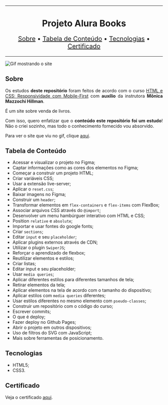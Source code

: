 <hr>

<main>
    <h1 align="center">Projeto Alura Books</h1>
    <p align="center" style="font-size: 1.25rem;">
        <a href="#sobre">Sobre</a> •
        <a href="#tabela-de-conteudo">Tabela de Conteúdo</a> •
        <a href="#tecnologias">Tecnologias</a> •
        <a href="#certificado">Certificado</a>
    </p>
</main>

<hr>

<img src="Alura-Books.gif" title="Gif mostrando o site">

<section id="sobre">
    <h2 style="font-size: 1.25rem;">Sobre</h2>
    <p style="text-align: justify;">Os estudos <b>deste repositório</b> foram feitos de acordo com o curso <a href="https://cursos.alura.com.br/course/html-css-responsividade-mobile-first">HTML e CSS: Responsividade com Mobile-First</a> com <b>auxílio</b> da instrutora <b>Mônica Mazzochi Hillman</b>.</p>
    <p style="text-align: justify;">É um site sobre venda de livros.</p>
    <p style="text-align: justify;">Com isso, quero enfatizar que o <b>conteúdo este repositório foi um estudo</b>! Não o criei sozinho, mas todo o conhecimento fornecido vou absorvido.</p>
    <p style="text-align: justify;">Para ver o site que viu no gif, clique <a href="https://alurabooks.ebarbozadev.vercel.app/">aqui</a>.</p>
</section>

<section id="tabela-de-conteudo">
    <h2 style="font-size: 1.25rem;">Tabela de Conteúdo</h2>
    <ul>
        <li>Acessar e visualizar o projeto no Figma;</li>
        <li>Captar informações como as cores dos elementos no Figma;</li>
        <li>Começar a construir um projeto HTML;</li>
        <li>Criar variáveis CSS;</li>
        <li>Usar a extensão live-server;</li>
        <li>Aplicar o <code>reset.css</code>;</li>
        <li>Baixar imagens no Figma;</li>
        <li>Construir um <code>header</code>;</li>
        <li>Transformar elementos em <code>flex-containers</code> e <code>flex-items</code> com FlexBox;</li>
        <li>Associar arquivos CSS através do <code>@import</code>;</li>
        <li>Desenvolver um menu hambúrguer interativo com HTML e CSS;</li>
        <li>Position <code>relative</code> e <code>absolute</code>;</li>
        <li>Importar e usar fontes do google fonts;</li>
        <li>Criar <code>sections</code>;</li>
        <li>Editar <code>input</code> e seu <code>placeholder</code>;</li>
        <li>Aplicar plugins externos através de CDN;</li>
        <li>Utilizar o plugin <code>SwiperJS</code>;</li>
        <li>Reforçar o aprendizado de flexbox;</li>
        <li>Reutilizar elementos e estilos;</li>
        <li>Criar listas;</li>
        <li>Editar input e seu placeholder;</li>
        <li>Usar <code>media queries</code>;</li>
        <li>Aplicar diferentes estilos para diferentes tamanhos de tela;</li>
        <li>Retirar elementos da tela;</li>
        <li>Aplicar elementos na tela de acordo com o tamanho do dispositivo;</li>
        <li>Aplicar estilos com <code>media queries</code> diferentes;</li>
        <li>Usar estilos diferentes no mesmo elemento com <code>pseudo-classes</code>;</li>
        <li>Construir um repositório com o código do curso;</li>
        <li>Escrever commits;</li>
        <li>O que é deploy;</li>
        <li>Fazer deploy no Github Pages;</li>
        <li>Abrir o projeto em outros dispositivos;</li>
        <li>Uso de filtros do SVG com JavaScript;</li>
        <li>Mais sobre ferramentas de posicionamento.</li>
    </ul>
</section>

<section id="tecnologias">
    <h2 style="font-size: 1.25rem;">Tecnologias</h2>
    <ul>
        <li>HTML5;</li>
        <li>CSS3.</li>
    </ul>
</section>

<section id="certificado">
    <h2 style="font-size: 1.25rem;">Certificado</h2>
    <p style="text-align: justify;">Veja o certificado <a href="https://cursos.alura.com.br/certificate/5b51a052-27e2-4b27-aeac-8fe35d5fd42b">aqui</a>.</p>
</section>
